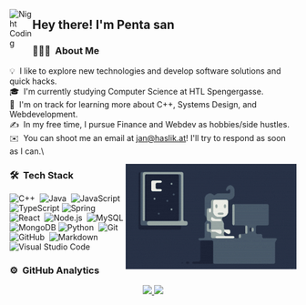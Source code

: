<img alt="Night Coding" src="./assets/Hand%20Wave.gif" width='40' align="left"/><h2>Hey there! I'm Penta san</h2>

### 👨🏻‍💻 &nbsp;About Me

💡 &nbsp;I like to explore new technologies and develop software solutions and quick hacks.\
🎓 &nbsp;I'm currently studying Computer Science at HTL Spengergasse.\
🌱 &nbsp;I'm on track for learning more about C++, Systems Design, and Webdevelopment.\
✍️ &nbsp;In my free time, I pursue Finance and Webdev as hobbies/side hustles.\
✉️ &nbsp;You can shoot me an email at jan@haslik.at! I'll try to respond as soon as I can.\

<img alt="Night Coding" src="https://raw.githubusercontent.com/AVS1508/AVS1508/master/assets/Night-Coding.gif" align="right"/>

### 🛠 &nbsp;Tech Stack

![C++](https://img.shields.io/badge/-C++-05122A?style=flat&logo=C%2B%2B&logoColor=00599C)&nbsp;
![Java](https://img.shields.io/badge/-Java-05122A?style=flat&logo=Java&logoColor=FFA518)&nbsp;
![JavaScript](https://img.shields.io/badge/-JavaScript-05122A?style=flat&logo=javascript)&nbsp;
![TypeScript](https://img.shields.io/badge/typescript-%23007ACC.svg?style=flat&logo=typescript&logoColor=white)
![Spring](https://img.shields.io/badge/spring-%236DB33F.svg?style=flat&logo=spring&logoColor=white)
![React](https://img.shields.io/badge/-React-05122A?style=flat&logo=react)&nbsp;
![Node.js](https://img.shields.io/badge/-Node.js-05122A?style=flat&logo=node.js)&nbsp;
![MySQL](https://img.shields.io/badge/mysql-%2300f.svg?style=flate&logo=mysql&logoColor=white)
![MongoDB](https://img.shields.io/badge/MongoDB-%234ea94b.svg?style=flat&logo=mongodb&logoColor=white)
![Python](https://img.shields.io/badge/-Python-05122A?style=flat&logo=python)&nbsp;
![Git](https://img.shields.io/badge/-Git-05122A?style=flat&logo=git)&nbsp;
![GitHub](https://img.shields.io/badge/-GitHub-05122A?style=flat&logo=github)&nbsp;
![Markdown](https://img.shields.io/badge/-Markdown-05122A?style=flat&logo=markdown)\
![Visual Studio Code](https://img.shields.io/badge/-Visual%20Studio%20Code-05122A?style=flat&logo=visual-studio-code&logoColor=007ACC)&nbsp;

### ⚙️ &nbsp;GitHub Analytics

<p align="center">
<a href="https://github.com/Peeentaa">
  <img height="180em" src="https://github-readme-stats-eight-theta.vercel.app/api?username=Peeentaa&show_icons=true&theme=algolia&include_all_commits=true&count_private=true"/>
  <img height="180em" src="https://github-readme-stats-eight-theta.vercel.app/api/top-langs/?username=Peeentaa&layout=compact&langs_count=8&theme=algolia"/>
</a>
</p>
